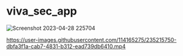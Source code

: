 # viva_sec_app





![Screenshot 2023-04-28 225704](https://user-images.githubusercontent.com/114165275/235214775-3355dcd9-f104-4d4a-9746-38f84ca54368.png)






https://user-images.githubusercontent.com/114165275/235215750-dbfa3f1a-cab7-4831-b312-ead739db6410.mp4

